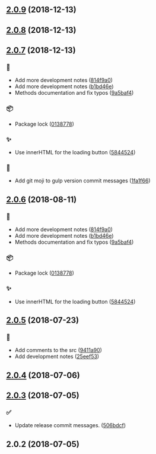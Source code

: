 ## [2.0.9](https://github.com/Elkfox/Ajaxinate/compare/2.0.8...2.0.9) (2018-12-13)




## [2.0.8](https://github.com/Elkfox/Ajaxinate/compare/2.0.7...2.0.8) (2018-12-13)




## [2.0.7](https://github.com/Elkfox/Ajaxinate/compare/2.0.5...2.0.7) (2018-12-13)


### :memo:

* Add more development notes ([814f9a0](https://github.com/Elkfox/Ajaxinate/commit/814f9a0))
* Add more development notes ([b1bd46e](https://github.com/Elkfox/Ajaxinate/commit/b1bd46e))
* Methods documentation and fix typos ([9a5baf4](https://github.com/Elkfox/Ajaxinate/commit/9a5baf4))

### :package:

* Package lock ([0138778](https://github.com/Elkfox/Ajaxinate/commit/0138778))

### :sparkles:

* Use innerHTML for the loading button ([5844524](https://github.com/Elkfox/Ajaxinate/commit/5844524))

### :tropical_drink:

* Add git moji to gulp version commit messages ([1fa1f66](https://github.com/Elkfox/Ajaxinate/commit/1fa1f66))



## [2.0.6](https://github.com/Elkfox/Ajaxinate/compare/2.0.5...2.0.6) (2018-08-11)


### :memo:

* Add more development notes ([814f9a0](https://github.com/Elkfox/Ajaxinate/commit/814f9a0))
* Add more development notes ([b1bd46e](https://github.com/Elkfox/Ajaxinate/commit/b1bd46e))
* Methods documentation and fix typos ([9a5baf4](https://github.com/Elkfox/Ajaxinate/commit/9a5baf4))

### :package:

* Package lock ([0138778](https://github.com/Elkfox/Ajaxinate/commit/0138778))

### :sparkles:

* Use innerHTML for the loading button ([5844524](https://github.com/Elkfox/Ajaxinate/commit/5844524))



## [2.0.5](https://github.com/Elkfox/Ajaxinate/compare/2.0.4...2.0.5) (2018-07-23)


### :memo:

* Add comments to the src ([9411a90](https://github.com/Elkfox/Ajaxinate/commit/9411a90))
* Add development notes ([25eef53](https://github.com/Elkfox/Ajaxinate/commit/25eef53))



## [2.0.4](https://github.com/Elkfox/Ajaxinate/compare/2.0.3...2.0.4) (2018-07-06)




## [2.0.3](https://github.com/Elkfox/Ajaxinate/compare/2.0.2...2.0.3) (2018-07-05)


### :white_check_mark:

* Update release commit messages. ([506bdcf](https://github.com/Elkfox/Ajaxinate/commit/506bdcf))



## 2.0.2 (2018-07-05)




